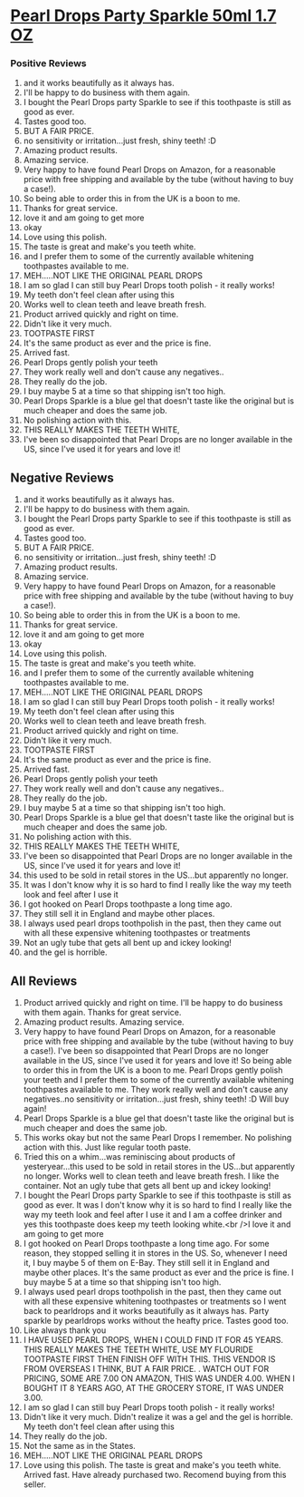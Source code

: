 # [Pearl Drops Party Sparkle 50ml 1.7 OZ](https://products.checkmycream.com/products/Pearl-Drops-Party-Sparkle-50ml-1.7-OZ.html)

### Positive Reviews

<ol>
      <li>and it works beautifully as it always has.</li>
      <li>I&#x27;ll be happy to do business with them again.  </li>
      <li>I bought the Pearl Drops party Sparkle to see if this toothpaste is still as good as ever.</li>
      <li>Tastes good too.</li>
      <li>BUT A FAIR PRICE.  </li>
      <li>no sensitivity or irritation...just fresh, shiny teeth!  :D  </li>
      <li>Amazing product results.</li>
      <li>Amazing service.</li>
      <li>Very happy to have found Pearl Drops on Amazon, for a reasonable price with free shipping and available by the tube (without having to buy a case!).  </li>
      <li>So being able to order this in from the UK is a boon to me.  </li>
      <li>Thanks for great service.</li>
      <li>love it and am going to get more</li>
      <li>okay</li>
      <li>Love using this polish.</li>
      <li>The taste is great and make&#x27;s you teeth white.</li>
      <li>and I prefer them to some of the currently available whitening toothpastes available to me.  </li>
      <li>MEH.....NOT LIKE THE ORIGINAL PEARL DROPS</li>
      <li>I am so glad I can still buy Pearl Drops tooth polish - it really works!</li>
      <li>My teeth don&#x27;t feel clean after using this</li>
      <li>Works well to clean teeth and leave breath fresh.  </li>
      <li>Product arrived quickly and right on time.  </li>
      <li>Didn&#x27;t like it very much.</li>
      <li>TOOTPASTE FIRST</li>
      <li>It&#x27;s the same product as ever and the price is fine.  </li>
      <li>Arrived fast.</li>
      <li>Pearl Drops gently polish your teeth</li>
      <li>They work really well and don&#x27;t cause any negatives..</li>
      <li>They really do the job.</li>
      <li>I buy maybe 5 at a time so that shipping isn&#x27;t too high.</li>
      <li>Pearl Drops Sparkle is a blue gel that doesn&#x27;t taste like the original but is much cheaper and does the same job.</li>
      <li>No polishing action with this.  </li>
      <li>THIS REALLY MAKES THE TEETH WHITE,  </li>
      <li>I&#x27;ve been so disappointed that Pearl Drops are no longer available in the US, since I&#x27;ve used it for years and love it!  </li>
</ol>


<h2>Negative Reviews</h2>
<ol>
<li> and it works beautifully as it always has.</li>
<li> I&#x27;ll be happy to do business with them again.  </li>
<li> I bought the Pearl Drops party Sparkle to see if this toothpaste is still as good as ever.</li>
<li> Tastes good too.</li>
<li> BUT A FAIR PRICE.  </li>
<li> no sensitivity or irritation...just fresh, shiny teeth!  :D  </li>
<li> Amazing product results.</li>
<li> Amazing service.</li>
<li> Very happy to have found Pearl Drops on Amazon, for a reasonable price with free shipping and available by the tube (without having to buy a case!).  </li>
<li> So being able to order this in from the UK is a boon to me.  </li>
<li> Thanks for great service.</li>
<li> love it and am going to get more</li>
<li> okay</li>
<li> Love using this polish.</li>
<li> The taste is great and make&#x27;s you teeth white.</li>
<li> and I prefer them to some of the currently available whitening toothpastes available to me.  </li>
<li> MEH.....NOT LIKE THE ORIGINAL PEARL DROPS</li>
<li> I am so glad I can still buy Pearl Drops tooth polish - it really works!</li>
<li> My teeth don&#x27;t feel clean after using this</li>
<li> Works well to clean teeth and leave breath fresh.  </li>
<li> Product arrived quickly and right on time.  </li>
<li> Didn&#x27;t like it very much.</li>
<li> TOOTPASTE FIRST</li>
<li> It&#x27;s the same product as ever and the price is fine.  </li>
<li> Arrived fast.</li>
<li> Pearl Drops gently polish your teeth</li>
<li> They work really well and don&#x27;t cause any negatives..</li>
<li> They really do the job.</li>
<li> I buy maybe 5 at a time so that shipping isn&#x27;t too high.</li>
<li> Pearl Drops Sparkle is a blue gel that doesn&#x27;t taste like the original but is much cheaper and does the same job.</li>
<li> No polishing action with this.  </li>
<li> THIS REALLY MAKES THE TEETH WHITE,  </li>
<li> I&#x27;ve been so disappointed that Pearl Drops are no longer available in the US, since I&#x27;ve used it for years and love it!  </li>
<li> this used to be sold in retail stores in the US...but apparently no longer.  </li>
<li> It was I don&#x27;t know why it is so hard to find I really like the way my teeth look and feel after I use it</li>
<li> I got hooked on Pearl Drops toothpaste a long time ago.  </li>
<li> They still sell it in England and maybe other places.  </li>
<li> I always used pearl drops toothpolish in the past, then they came out with all these expensive whitening toothpastes or treatments</li>
<li> Not an ugly tube that gets all bent up and ickey looking!</li>
<li> and the gel is horrible.</li>
</ol>

<h2>All Reviews</h2>

<ol>
    <li> Product arrived quickly and right on time.  I&#x27;ll be happy to do business with them again.  Thanks for great service.</li>
    <li> Amazing product results. Amazing service.</li>
    <li> Very happy to have found Pearl Drops on Amazon, for a reasonable price with free shipping and available by the tube (without having to buy a case!).  I&#x27;ve been so disappointed that Pearl Drops are no longer available in the US, since I&#x27;ve used it for years and love it!  So being able to order this in from the UK is a boon to me.  Pearl Drops gently polish your teeth and I prefer them to some of the currently available whitening toothpastes available to me.  They work really well and don&#x27;t cause any negatives..no sensitivity or irritation...just fresh, shiny teeth!  :D  Will buy again!</li>
    <li> Pearl Drops Sparkle is a blue gel that doesn&#x27;t taste like the original but is much cheaper and does the same job.</li>
    <li> This works okay but not the same Pearl Drops I remember.  No polishing action with this.  Just like regular tooth paste.</li>
    <li> Tried this on a whim...was reminiscing about products of yesteryear...this used to be sold in retail stores in the US...but apparently no longer.  Works well to clean teeth and leave breath fresh.  I like the container.  Not an ugly tube that gets all bent up and ickey looking!</li>
    <li> I bought the Pearl Drops party Sparkle to see if this toothpaste is still as good as ever. It was I don&#x27;t know why it is so hard to find I really like the way my teeth look and feel after I use it and I am a coffee drinker and yes this toothpaste does keep my teeth looking white.&lt;br /&gt;I love it and am going to get more</li>
    <li> I got hooked on Pearl Drops toothpaste a long time ago.  For some reason, they stopped selling it in stores in the US.  So, whenever I need it, I buy maybe 5 of them on E-Bay.  They still sell it in England and maybe other places.  It&#x27;s the same product as ever and the price is fine.  I buy maybe 5 at a time so that shipping isn&#x27;t too high.</li>
    <li> I always used pearl drops toothpolish in the past, then they came out with all these expensive whitening toothpastes or treatments so I went back to pearldrops and it works beautifully as it always has. Party sparkle by pearldrops works without the heafty price. Tastes good too.</li>
    <li> Like always thank you</li>
    <li> I HAVE USED PEARL DROPS, WHEN I COULD FIND IT FOR 45 YEARS.  THIS REALLY MAKES THE TEETH WHITE,  USE MY FLOURIDE TOOTPASTE FIRST THEN FINISH OFF WITH THIS.  THIS VENDOR IS FROM OVERSEAS I THINK, BUT A FAIR PRICE.  .  WATCH OUT FOR PRICING,  SOME ARE 7.00 ON AMAZON, THIS WAS UNDER 4.00.  WHEN  I BOUGHT IT 8 YEARS AGO, AT THE GROCERY STORE, IT WAS UNDER 3.00.</li>
    <li> I am so glad I can still buy Pearl Drops tooth polish - it really works!</li>
    <li> Didn&#x27;t like it very much. Didn&#x27;t realize it was a gel and the gel is horrible. My teeth don&#x27;t feel clean after using this</li>
    <li> They really do the job.</li>
    <li> Not the same as in the States.</li>
    <li> MEH.....NOT LIKE THE ORIGINAL PEARL DROPS</li>
    <li> Love using this polish. The taste is great and make&#x27;s you teeth white. Arrived fast. Have already purchased two. Recomend buying from this seller.</li>
</ol>




